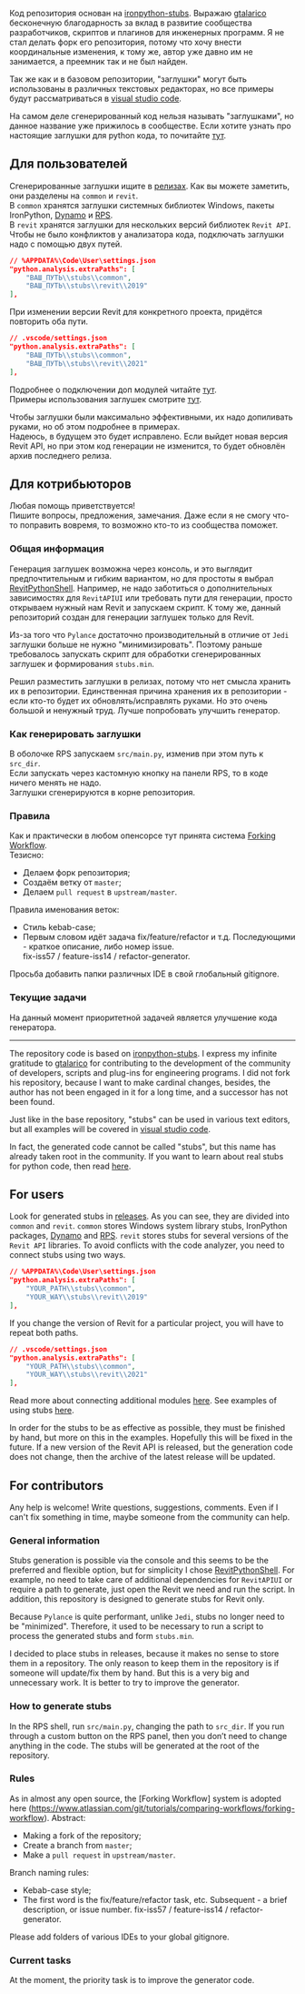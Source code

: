 Код репозитория основан на [ironpython-stubs](https://github.com/gtalarico/ironpython-stubs).
Выражаю [gtalarico](https://github.com/gtalarico) бесконечную благодарность за вклад в развитие сообщества разработчиков, скриптов и плагинов для инженерных программ.
Я не стал делать форк его репозитория, потому что хочу внести координальные изменения,
к тому же, автор уже давно им не занимается, а преемник так и не был найден.

Так же как и в базовом репозитории, "заглушки" могут быть использованы в различных текстовых редакторах, но все примеры будут рассматриваться в [visual studio code](https://code.visualstudio.com/).

На самом деле сгенерированный код нельзя называть "заглушками", но данное название уже прижилось в сообществе. Если хотите узнать про настоящие заглушки для python кода, то почитайте [тут](https://mypy.readthedocs.io/en/stable/stubs.html).

## Для пользователей
Сгенерированные заглушки ищите в [релизах](https://github.com/BIMOpenGroup/revitapistubs/releases).
Как вы можете заметить, они разделены на `common` и `revit`.  
В `common` хранятся заглушки системных библиотек Windows, пакеты IronPython, [Dynamo](https://github.com/DynamoDS) и [RPS](https://github.com/architecture-building-systems/revitpythonshell).  
В `revit` хранятся заглушки для нескольких версий библиотек `Revit API`.  
Чтобы не было конфликтов у анализатора кода, подключать заглушки надо с помощью двух путей.
```json
// %APPDATA%\Code\User\settings.json
"python.analysis.extraPaths": [
    "ВАШ_ПУТЬ\\stubs\\common",
    "ВАШ_ПУТЬ\\stubs\\revit\\2019"
],
```

При изменении версии Revit для конкретного проекта, придётся повторить оба пути.
```json
// .vscode/settings.json
"python.analysis.extraPaths": [
    "ВАШ_ПУТЬ\\stubs\\common",
    "ВАШ_ПУТЬ\\stubs\\revit\\2021"
],
```

Подробнее о подключении доп модулей читайте [тут](https://code.visualstudio.com/docs/python/editing).  
Примеры использования заглушек смотрите [тут](https://github.com/BIMOpenGroup/RevitAPIStubs/tree/master/examples).  

Чтобы заглушки были максимально эффективными, их надо допиливать руками, но об этом подробнее в примерах.  
Надеюсь, в будущем это будет исправлено.
Если выйдет новая версия Revit API, но при этом код генерации не изменится, то будет обновлён архив последнего релиза.  

## Для котрибьюторов
Любая помощь приветствуется!  
Пишите вопросы, предложения, замечания. Даже если я не смогу что-то поправить вовремя, то возможно кто-то из сообщества поможет.

### Общая информация
Генерация заглушек возможна через консоль, и это выглядит предпочтительным и гибким вариантом, но для простоты я выбрал [RevitPythonShell](https://github.com/architecture-building-systems/revitpythonshell).
Например, не надо заботиться о дополнительных зависимостях для `RevitAPIUI` или требовать пути для генерации,
просто открываем нужный нам Revit и запускаем скрипт.
К тому же, данный репозиторий создан для генерации заглушек только для Revit.

Из-за того что `Pylance` достаточно производительный в отличие от `Jedi` заглушки больше не нужно "минимизировать".
Поэтому раньше требовалось запускать скрипт для обработки сгенерированных заглушек и формирования `stubs.min`.

Решил разместить заглушки в релизах, потому что нет смысла хранить их в репозитории.
Единственная причина хранения их в репозитории - если кто-то будет их обновлять/исправлять руками. Но это очень большой и ненужный труд. Лучше попробовать улучшить генератор.

### Как генерировать заглушки
В оболочке RPS запускаем `src/main.py`, изменив при этом путь к `src_dir`.   
Если запускать через кастомную кнопку на панели RPS, то в коде ничего менять не надо.  
Заглушки сгенерируются в корне репозитория.

### Правила
Как и практически в любом опенсорсе тут принята система [Forking Workflow](https://www.atlassian.com/git/tutorials/comparing-workflows/forking-workflow).  
Тезисно:
- Делаем форк репозитория;
- Создаём ветку от `master`;
- Делаем `pull request` в `upstream/master`.

Правила именования веток:
- Стиль kebab-case;
- Первым словом идёт задача fix/feature/refactor и т.д. Последующими - краткое описание, либо номер issue.  
    fix-iss57 / feature-iss14 / refactor-generator.

Просьба добавить папки различных IDE в свой глобальный gitignore.

### Текущие задачи
На данный момент приоритетной задачей является улучшение кода генератора.

---

The repository code is based on [ironpython-stubs](https://github.com/gtalarico/ironpython-stubs).
I express my infinite gratitude to [gtalarico](https://github.com/gtalarico) for contributing to the development of the community of developers, scripts and plug-ins for engineering programs.
I did not fork his repository, because I want to make cardinal changes,
besides, the author has not been engaged in it for a long time, and a successor has not been found.

Just like in the base repository, "stubs" can be used in various text editors, but all examples will be covered in [visual studio code](https://code.visualstudio.com/).

In fact, the generated code cannot be called "stubs", but this name has already taken root in the community. If you want to learn about real stubs for python code, then read [here](https://mypy.readthedocs.io/en/stable/stubs.html).

## For users
Look for generated stubs in [releases](https://github.com/BIMOpenGroup/revitapistubs/releases).
As you can see, they are divided into `common` and `revit`.
`common` stores Windows system library stubs, IronPython packages, [Dynamo](https://github.com/DynamoDS) and [RPS](https://github.com/architecture-building-systems/revitpythonshell).
`revit` stores stubs for several versions of the `Revit API` libraries.
To avoid conflicts with the code analyzer, you need to connect stubs using two ways.
```json
// %APPDATA%\Code\User\settings.json
"python.analysis.extraPaths": [
    "YOUR_PATH\\stubs\\common",
    "YOUR_WAY\\stubs\\revit\\2019"
],
```

If you change the version of Revit for a particular project, you will have to repeat both paths.
```json
// .vscode/settings.json
"python.analysis.extraPaths": [
    "YOUR_PATH\\stubs\\common",
    "YOUR_WAY\\stubs\\revit\\2021"
],
```

Read more about connecting additional modules [here](https://code.visualstudio.com/docs/python/editing).
See examples of using stubs [here](https://github.com/BIMOpenGroup/RevitAPIStubs/tree/master/examples).

In order for the stubs to be as effective as possible, they must be finished by hand, but more on this in the examples.
Hopefully this will be fixed in the future.
If a new version of the Revit API is released, but the generation code does not change, then the archive of the latest release will be updated.

## For contributors
Any help is welcome!
Write questions, suggestions, comments. Even if I can't fix something in time, maybe someone from the community can help.

### General information
Stubs generation is possible via the console and this seems to be the preferred and flexible option, but for simplicity I chose [RevitPythonShell](https://github.com/architecture-building-systems/revitpythonshell).
For example, no need to take care of additional dependencies for `RevitAPIUI` or require a path to generate,
just open the Revit we need and run the script.
In addition, this repository is designed to generate stubs for Revit only.

Because `Pylance` is quite performant, unlike `Jedi`, stubs no longer need to be "minimized".
Therefore, it used to be necessary to run a script to process the generated stubs and form `stubs.min`.

I decided to place stubs in releases, because it makes no sense to store them in a repository.
The only reason to keep them in the repository is if someone will update/fix them by hand. But this is a very big and unnecessary work. It is better to try to improve the generator.

### How to generate stubs
In the RPS shell, run `src/main.py`, changing the path to `src_dir`.
If you run through a custom button on the RPS panel, then you don’t need to change anything in the code.
The stubs will be generated at the root of the repository.

### Rules
As in almost any open source, the [Forking Workflow] system is adopted here (https://www.atlassian.com/git/tutorials/comparing-workflows/forking-workflow).
Abstract:
- Making a fork of the repository;
- Create a branch from `master`;
- Make a `pull request` in `upstream/master`.

Branch naming rules:
- Kebab-case style;
- The first word is the fix/feature/refactor task, etc. Subsequent - a brief description, or issue number.
    fix-iss57 / feature-iss14 / refactor-generator.

Please add folders of various IDEs to your global gitignore.

### Current tasks
At the moment, the priority task is to improve the generator code.

